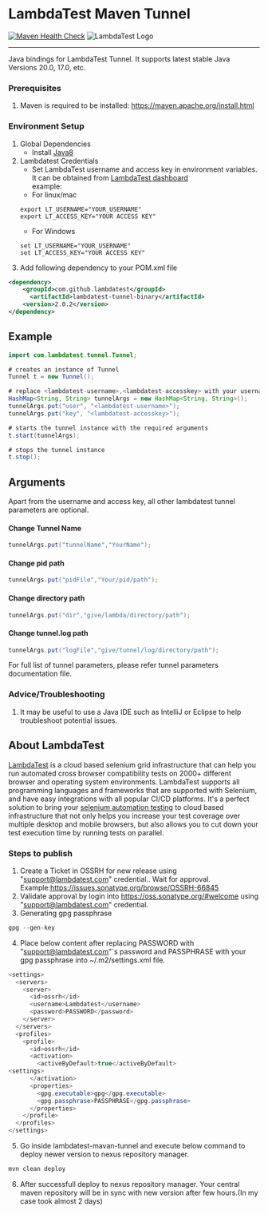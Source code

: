 
# LambdaTest Maven Tunnel
[![Maven Health Check](https://github.com/LambdaTest/lambdatest-maven-tunnel/actions/workflows/healthCheck.yml/badge.svg)](https://github.com/LambdaTest/lambdatest-maven-tunnel/actions/workflows/healthCheck.yml)
![LambdaTest Logo](https://www.lambdatest.com/resources/images/logos/logo.svg)

---
Java bindings for LambdaTest Tunnel. It supports latest stable Java Versions 20.0, 17.0, etc.

### Prerequisites
1. Maven is required to be installed:
   https://maven.apache.org/install.html

### Environment Setup
1. Global Dependencies
    * Install [Java8](https://www.oracle.com/technetwork/java/javase/downloads/jdk8-downloads-2133151.html)
2. Lambdatest Credentials
    * Set LambdaTest username and access key in environment variables. It can be obtained from [LambdaTest dashboard](https://automation.lambdatest.com/)    
    example:
    - For linux/mac
    ```
    export LT_USERNAME="YOUR_USERNAME"
    export LT_ACCESS_KEY="YOUR ACCESS KEY"
    
    ```
    - For Windows
    ```
    set LT_USERNAME="YOUR_USERNAME"
    set LT_ACCESS_KEY="YOUR ACCESS KEY"
    
    ```
3. Add following dependency to your POM.xml file
```xml
<dependency>
    <groupId>com.github.lambdatest</groupId>
	  <artifactId>lambdatest-tunnel-binary</artifactId>
    <version>2.0.2</version>
</dependency>
```
## Example

```java
import com.lambdatest.tunnel.Tunnel;

# creates an instance of Tunnel
Tunnel t = new Tunnel();

# replace <lambdatest-username>,<lambdatest-accesskey> with your username and key. You can also set an environment variable - "LT_USERNAME" and "LT_ACCESS_KEY".
HashMap<String, String> tunnelArgs = new HashMap<String, String>();
tunnelArgs.put("user", "<lambdatest-username>");
tunnelArgs.put("key", "<lambdatest-accesskey>");

# starts the tunnel instance with the required arguments
t.start(tunnelArgs);

# stops the tunnel instance
t.stop();
```
## Arguments

Apart from the username and access key, all other lambdatest tunnel parameters are optional.

#### Change Tunnel Name
```java
tunnelArgs.put("tunnelName","YourName");
```
#### Change pid path
```java
tunnelArgs.put("pidFile","Your/pid/path");
```
#### Change directory path
```java
tunnelArgs.put("dir","give/lambda/directory/path");
```
#### Change tunnel.log path
```java
tunnelArgs.put("logFile","give/tunnel/log/directory/path");
```
For full list of tunnel parameters, please refer tunnel parameters documentation file.

### Advice/Troubleshooting
1. It may be useful to use a Java IDE such as IntelliJ or Eclipse to help troubleshoot potential issues. 

## About LambdaTest
[LambdaTest](https://www.lambdatest.com/) is a cloud based selenium grid infrastructure that can help you run automated cross browser compatibility tests on 2000+ different browser and operating system environments. LambdaTest supports all programming languages and frameworks that are supported with Selenium, and have easy integrations with all popular CI/CD platforms. It's a perfect solution to bring your [selenium automation testing](https://www.lambdatest.com/selenium-automation) to cloud based infrastructure that not only helps you increase your test coverage over multiple desktop and mobile browsers, but also allows you to cut down your test execution time by running tests on parallel.

### Steps to publish
1. Create a Ticket in OSSRH for new release using "support@lambdatest.com" credential.. Wait for approval.
   Example:https://issues.sonatype.org/browse/OSSRH-66845
2. Validate approval by login into https://oss.sonatype.org/#welcome using "support@lambdatest.com" credential.
3. Generating gpg passphrase
```java
gpg --gen-key
``` 
4. Place below content after replacing PASSWORD with "support@lambdatest.com"`s password and PASSPHRASE with your gpg passphrase into ~/.m2/settings.xml file.
```java
<settings>
  <servers>
    <server>
      <id>ossrh</id>
      <username>Lambdatest</username>
      <password>PASSWORD</password>
    </server>
  </servers>
  <profiles>
    <profile>
      <id>ossrh</id>
      <activation>
        <activeByDefault>true</activeByDefault>
<settings>
      </activation>
      <properties>
        <gpg.executable>gpg</gpg.executable>
        <gpg.passphrase>PASSPHRASE</gpg.passphrase>
      </properties>
    </profile>
  </profiles>
</settings>
```
5. Go inside lambdatest-mavan-tunnel and execute below command to deploy newer version to nexus repository manager.
```java
mvn clean deploy
```
6. After successfull deploy to nexus repository manager. Your central maven repository will be in sync with new version after few hours.(In my case took almost 2 days)
